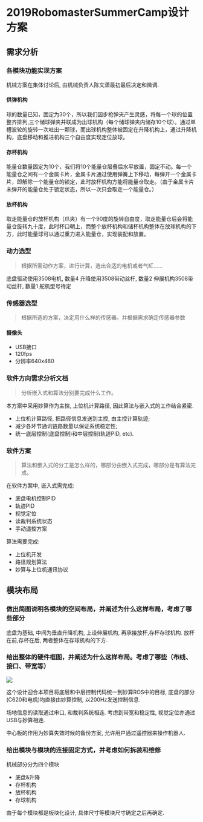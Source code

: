 # 2019RobomasterSummerCamp设计方案
## 需求分析
### 各模块功能实现方案
机械方案在集体讨论后, 由机械负责人陈文潇最初最后决定和微调.

#### 供弹机构

球的数量已知，固定为30个，所以我们因步枪弹夹产生灵感，将每一个球的位置整齐排列,三个储球弹夹并联成为出球机构（每个储球弹夹内储存10个球）。通过单槽波轮的旋转一次吐出一颗球，而出球机构整体被固定在升降机构上，通过升降机构，底盘移动和推进机构三个自由度实现定位放球。

#### 存杯机构

能量仓数量固定为10个，我们将10个能量仓层叠后水平放置，固定不动。每一个能量仓之间有一个金属卡片，金属卡片通过使用弹簧上下移动，每弹开一个金属卡片，即解除一个能量仓的锁定，此时放杯机构方能将能量仓取走。（由于金属卡片未弹开的能量仓处于锁定状态，所以一次只会取走一个能量仓。）

#### 放杯机构

取走能量仓的放杯机构（爪夹）有一个90度的旋转自由度，取走能量仓后会将能量仓旋转九十度，此时杯口朝上，而整个放杯机构和储杯机构整体在放球机构的下方，此时能量球可以通过重力进入能量仓，实现装配和放置。

### 动力选型
> 根据所需动作方案，进行计算，选出合适的电机或者气缸……

底盘驱动使用3508电机, 数量4
升降使用3508带动丝杆, 数量2
伸展机构3508带动丝杆, 数量1
舵机型号待定


### 传感器选型
> 根据所选的方案，决定用什么样的传感器。并根据需求确定传感器参数

#### 摄像头
- USB接口
- 120fps
- 分辨率640x480

### 软件方向需求分析文档
> 分析嵌入式和算法分别要完成什么工作。

本方案中采用妙算作为主控, 上位机计算路径, 因此算法与嵌入式的工作结合紧密.

- 上位机计算路径, 把路径信息发送到主控, 由主控计算轨迹;
- 减少各环节通讯链路数量以保证系统稳定性;
- 统一底层控制(底盘控制)和中层控制(轨迹PID, etc).

### 软件方案
> 算法和嵌入式的分工是怎么样的，哪部分由嵌入式完成，哪部分是有算法完成。

在软件方案中, 嵌入式需完成:

- 底盘电机控制PID
- 轨迹PID
- 视觉定位
- 读裁判系统状态
- 手动遥控方案

算法需要完成:

- 上位机开发
- 路径规划算法
- 妙算与上位机通讯协议

## 模块布局
### 做出简图说明各模块的空间布局，并阐述为什么这样布局，考虑了哪些部分



底盘为基础, 中间为垂直升降机构, 上设伸展机构, 再承接放杯,存杯存球机构. 放杯在前,存杯在后, 两者整体在存球机构的下方.


### 给出整体的硬件框图，并阐述为什么这样布局。考虑了哪些（布线、接口、带宽等）
![](https://img.vim-cn.com/fc/dfe1ba0d83757324c892bf8544d1a6f606dbdf.png)

这个设计迎合本项目将底层和中层控制代码统一到妙算ROS中的目标, 底盘的部分(C620和电机)均直接由妙算控制, 以200Hz发送控制信息. 

场地信息的读取通过串口, 和裁判系统相连. 考虑到带宽和稳定性, 视觉定位亦通过USB与妙算相连.

中心板的作用为妙算失效时候的备份方案, 允许用户通过遥控器来操作机器人. 

### 给出模块与模块的连接固定方式，并考虑如何拆装和维修

机械部分分为四个模块
- 底盘&升降
- 存杯机构
- 放杯机构
- 存球机构

由于每个模块都是板块化设计, 具体尺寸等模块尺寸确定之后再确定.